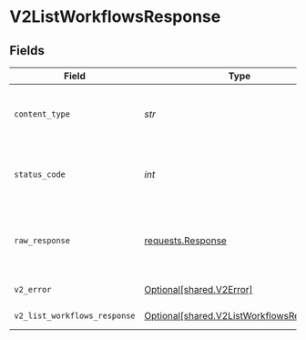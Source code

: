# V2ListWorkflowsResponse


## Fields

| Field                                                                                      | Type                                                                                       | Required                                                                                   | Description                                                                                |
| ------------------------------------------------------------------------------------------ | ------------------------------------------------------------------------------------------ | ------------------------------------------------------------------------------------------ | ------------------------------------------------------------------------------------------ |
| `content_type`                                                                             | *str*                                                                                      | :heavy_check_mark:                                                                         | HTTP response content type for this operation                                              |
| `status_code`                                                                              | *int*                                                                                      | :heavy_check_mark:                                                                         | HTTP response status code for this operation                                               |
| `raw_response`                                                                             | [requests.Response](https://requests.readthedocs.io/en/latest/api/#requests.Response)      | :heavy_minus_sign:                                                                         | Raw HTTP response; suitable for custom response parsing                                    |
| `v2_error`                                                                                 | [Optional[shared.V2Error]](../../models/shared/v2error.md)                                 | :heavy_minus_sign:                                                                         | General error                                                                              |
| `v2_list_workflows_response`                                                               | [Optional[shared.V2ListWorkflowsResponse]](../../models/shared/v2listworkflowsresponse.md) | :heavy_minus_sign:                                                                         | List of workflows                                                                          |